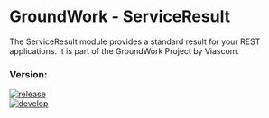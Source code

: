 GroundWork - ServiceResult
==========================

The ServiceResult module provides a standard result for your REST applications. It is part of the GroundWork Project by Viascom.

### Version:
[![release](https://img.shields.io/badge/release-v1.2.1-red.svg)](https://github.com/Viascom/groundwork/tree/master/service-result)<br/>
[![develop](https://img.shields.io/badge/develop-v1.2.1-red.svg)](https://github.com/Viascom/groundwork/tree/develop/service-result)
